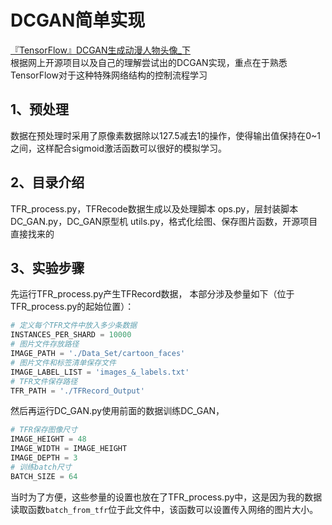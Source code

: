 DCGAN简单实现
===========
[『TensorFlow』DCGAN生成动漫人物头像_下](http://www.cnblogs.com/hellcat/p/8340491.html)  
根据网上开源项目以及自己的理解尝试出的DCGAN实现，重点在于熟悉TensorFlow对于这种特殊网络结构的控制流程学习

## 1、预处理
数据在预处理时采用了原像素数据除以127.5减去1的操作，使得输出值保持在0~1之间，这样配合sigmoid激活函数可以很好的模拟学习。

## 2、目录介绍
TFR_process.py，TFRecode数据生成以及处理脚本
ops.py，层封装脚本
DC_GAN.py，DC_GAN原型机
utils.py，格式化绘图、保存图片函数，开源项目直接找来的

## 3、实验步骤
先运行TFR_process.py产生TFRecord数据，
本部分涉及参量如下（位于TFR_process.py的起始位置）：
```Python
# 定义每个TFR文件中放入多少条数据
INSTANCES_PER_SHARD = 10000
# 图片文件存放路径
IMAGE_PATH = './Data_Set/cartoon_faces'
# 图片文件和标签清单保存文件
IMAGE_LABEL_LIST = 'images_&_labels.txt'
# TFR文件保存路径
TFR_PATH = './TFRecord_Output'
```

然后再运行DC_GAN.py使用前面的数据训练DC_GAN，
```Python
# TFR保存图像尺寸
IMAGE_HEIGHT = 48
IMAGE_WIDTH = IMAGE_HEIGHT
IMAGE_DEPTH = 3
# 训练batch尺寸
BATCH_SIZE = 64
```
当时为了方便，这些参量的设置也放在了TFR_process.py中，这是因为我的数据读取函数`batch_from_tfr`位于此文件中，该函数可以设置传入网络的图片大小。 
